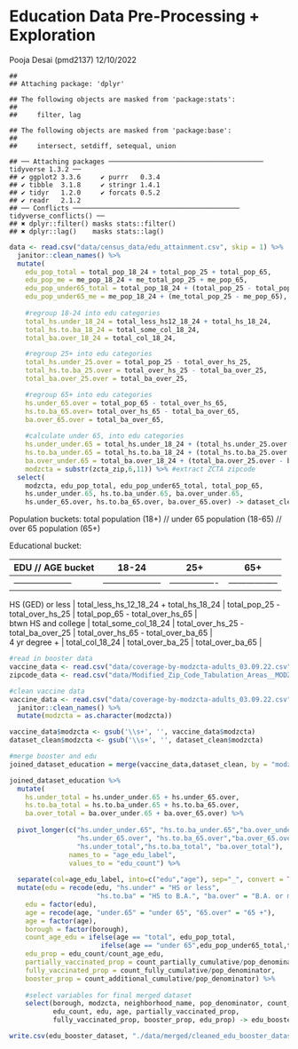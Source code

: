 Education Data Pre-Processing + Exploration
================
Pooja Desai (pmd2137)
12/10/2022

    ## 
    ## Attaching package: 'dplyr'

    ## The following objects are masked from 'package:stats':
    ## 
    ##     filter, lag

    ## The following objects are masked from 'package:base':
    ## 
    ##     intersect, setdiff, setequal, union

    ## ── Attaching packages ─────────────────────────────────────── tidyverse 1.3.2 ──
    ## ✔ ggplot2 3.3.6     ✔ purrr   0.3.4
    ## ✔ tibble  3.1.8     ✔ stringr 1.4.1
    ## ✔ tidyr   1.2.0     ✔ forcats 0.5.2
    ## ✔ readr   2.1.2     
    ## ── Conflicts ────────────────────────────────────────── tidyverse_conflicts() ──
    ## ✖ dplyr::filter() masks stats::filter()
    ## ✖ dplyr::lag()    masks stats::lag()

``` r
data <- read.csv("data/census_data/edu_attainment.csv", skip = 1) %>%
  janitor::clean_names() %>%
  mutate(
    edu_pop_total = total_pop_18_24 + total_pop_25 + total_pop_65,
    edu_pop_me = me_pop_18_24 + me_total_pop_25 + me_pop_65, 
    edu_pop_under65_total = total_pop_18_24 + (total_pop_25 - total_pop_65),
    edu_pop_under65_me = me_pop_18_24 + (me_total_pop_25 - me_pop_65),
    
    #regroup 18-24 into edu categories
    total_hs.under_18_24 = total_less_hs12_18_24 + total_hs_18_24,
    total_hs.to.ba_18_24 = total_some_col_18_24,
    total_ba.over_18_24 = total_col_18_24,

    #regroup 25+ into edu categories
    total_hs.under_25.over = total_pop_25 - total_over_hs_25,
    total_hs.to.ba_25.over = total_over_hs_25 - total_ba_over_25,
    total_ba.over_25.over = total_ba_over_25,

    #regroup 65+ into edu categories
    hs.under_65.over = total_pop_65 - total_over_hs_65,
    hs.to.ba_65.over= total_over_hs_65 - total_ba_over_65,
    ba.over_65.over = total_ba_over_65,
    
    #calculate under 65, into edu categories
    hs.under_under.65 = total_hs.under_18_24 + (total_hs.under_25.over - hs.under_65.over),
    hs.to.ba_under.65 = total_hs.to.ba_18_24 + (total_hs.to.ba_25.over - hs.to.ba_65.over),
    ba.over_under.65 = total_ba.over_18_24 + (total_ba.over_25.over - ba.over_65.over),
    modzcta = substr(zcta_zip,6,11)) %>% #extract ZCTA zipcode
  select(
    modzcta, edu_pop_total, edu_pop_under65_total, total_pop_65,
    hs.under_under.65, hs.to.ba_under.65, ba.over_under.65,
    hs.under_65.over, hs.to.ba_65.over, ba.over_65.over) -> dataset_clean #export truncated dataset
```

Population buckets: total population (18+) // under 65 population
(18-65) // over 65 population (65+)

Educational bucket:

| EDU // AGE bucket | 18-24   | 25+    | 65+    |
|-------------------|---------|--------|--------|
| ——————–           | ——————– | —————- | —————– |

HS (GED) or less \| total_less_hs_12_18_24 + total_hs_18_24 \|
total_pop_25 - total_over_hs_25 \| total_pop_65 - total_over_hs_65 \|  
btwn HS and college \| total_some_col_18_24 \| total_over_hs_25 -
total_ba_over_25 \| total_over_hs_65 - total_over_ba_65 \|  
4 yr degree + \| total_col_18_24 \| total_over_ba_25 \| total_over_ba_65
\|

``` r
#read in booster data
vaccine_data <- read.csv("data/coverage-by-modzcta-adults_03.09.22.csv")
zipcode_data <- read.csv("data/Modified_Zip_Code_Tabulation_Areas__MODZCTA_.csv")

#clean vaccine data
vaccine_data <- read.csv("data/coverage-by-modzcta-adults_03.09.22.csv") %>%
  janitor::clean_names() %>%
  mutate(modzcta = as.character(modzcta))

vaccine_data$modzcta <- gsub('\\s+', '', vaccine_data$modzcta)
dataset_clean$modzcta <- gsub('\\s+', '', dataset_clean$modzcta)
```

``` r
#merge booster and edu
joined_dataset_education = merge(vaccine_data,dataset_clean, by = "modzcta", all.x = TRUE)

joined_dataset_education %>%
  mutate(
    hs.under_total = hs.under_under.65 + hs.under_65.over,
    hs.to.ba_total = hs.to.ba_under.65 + hs.to.ba_65.over,
    ba.over_total = ba.over_under.65 + ba.over_65.over) %>%
  
  pivot_longer(c("hs.under_under.65", "hs.to.ba_under.65","ba.over_under.65", 
                 "hs.under_65.over", "hs.to.ba_65.over","ba.over_65.over",
                 "hs.under_total","hs.to.ba_total", "ba.over_total"), 
               names_to = "age_edu_label", 
               values_to = "edu_count") %>%
  
  separate(col=age_edu_label, into=c("edu","age"), sep="_", convert = TRUE) %>%
  mutate(edu = recode(edu, "hs.under" = "HS or less", 
                      "hs.to.ba" = "HS to B.A.", "ba.over" = "B.A. or more"),
    edu = factor(edu),
    age = recode(age, "under.65" = "under 65", "65.over" = "65 +"),
    age = factor(age),
    borough = factor(borough),
    count_age_edu = ifelse(age == "total", edu_pop_total, 
                       ifelse(age == "under 65",edu_pop_under65_total,total_pop_65)),
    edu_prop = edu_count/count_age_edu,
    partially_vaccinated_prop = count_partially_cumulative/pop_denominator,
    fully_vaccinated_prop = count_fully_cumulative/pop_denominator,
    booster_prop = count_additional_cumulative/pop_denominator) %>%
  
    #select variables for final merged dataset
    select(borough, modzcta, neighborhood_name, pop_denominator, count_age_edu,
           edu_count, edu, age, partially_vaccinated_prop,
           fully_vaccinated_prop, booster_prop, edu_prop) -> edu_booster_dataset
```

``` r
write.csv(edu_booster_dataset, "./data/merged/cleaned_edu_booster_dataset.csv", row.names=FALSE)
```
